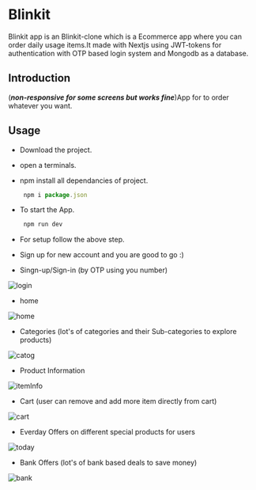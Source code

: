# Blinkit
Blinkit app is an Blinkit-clone which is a Ecommerce app where you can order daily usage items.It made with Nextjs using JWT-tokens for authentication with OTP based login system and Mongodb as a database. 

## Introduction
(***non-responsive for some screens but works fine***)App for to order whatever you want. 

## Usage

* Download the project.
* open a terminals.
* npm install all dependancies of project.
  ```js
   npm i package.json
  ```
* To start the App. 
  ```js
   npm run dev
  ```
  
* For setup follow the above step.

* Sign up for new account and you are good to go :) 

* Singn-up/Sign-in (by OTP using you number)

![login](https://user-images.githubusercontent.com/52545996/187271600-185102ab-9424-4688-b661-9655092ffcdb.png)

* home 

![home](https://user-images.githubusercontent.com/52545996/187272893-5a5bdb76-60d7-4fd2-a560-5fb4d013e3ce.png)

* Categories (lot's of categories and their Sub-categories to explore products)

![catog](https://user-images.githubusercontent.com/52545996/187271936-1a585e18-d20c-45f5-9e7f-fe092f211d88.png)

* Product Information

![itemInfo](https://user-images.githubusercontent.com/52545996/187271906-cca3ebfe-227b-4d84-afe5-89275e763c0f.png)

* Cart (user can remove and add more item directly from cart)

![cart](https://user-images.githubusercontent.com/52545996/187271943-e58ecda2-15a6-492a-bd37-1e2da8b66055.png)

* Everday Offers on different special products for users

![today](https://user-images.githubusercontent.com/52545996/187273142-1751a0a8-662c-4906-a19f-bcba7214d0d7.png)

* Bank Offers (lot's of bank based deals to save money)

![bank](https://user-images.githubusercontent.com/52545996/187271950-b1c132b3-f7e1-4b7f-8c42-a670527755e1.png)


